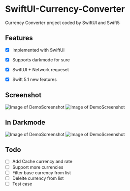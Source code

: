 # SwiftUI-Currency-Converter

Currency Converter project coded by SwiftUI and Swift5

## Features

- [x] Implemented with SwiftUI
- [x] Supports darkmode for sure
- [x] SwiftUI + Network requeset
- [x] Swift 5.1 new features


## Screenshot

![Image of DemoScreenshot](https://raw.githubusercontent.com/alexliubj/SwiftUI-Currency-Converter/master/Screenshots/S1.png)
![Image of DemoScreenshot](https://raw.githubusercontent.com/alexliubj/SwiftUI-Currency-Converter/master/Screenshots/S2.png)

## In Darkmode
![Image of DemoScreenshot](https://raw.githubusercontent.com/alexliubj/SwiftUI-Currency-Converter/master/Screenshots/D1.png)
![Image of DemoScreenshot](https://raw.githubusercontent.com/alexliubj/SwiftUI-Currency-Converter/master/Screenshots/D1.png)


## Todo
- [ ] Add Cache currency and rate
- [ ] Support more currencies
- [ ] Filter base currency from list
- [ ] Delelte currency from list
- [ ] Test case
